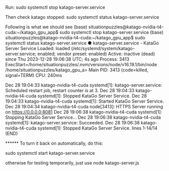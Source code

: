 Run:
sudo systemctl stop katago-server.service

Then check katago stopped:
sudo systemctl status katago-server.service

Following is what we should see
(base) situationpuzzles@katago-nvidia-t4-cuda:~/katago_gpu_app$ sudo systemctl stop katago-server.service
(base) situationpuzzles@katago-nvidia-t4-cuda:~/katago_gpu_app$ sudo systemctl status katago-server.service
● katago-server.service - KataGo Server Service
     Loaded: loaded (/etc/systemd/system/katago-server.service; enabled; vendor preset: enabled)
     Active: inactive (dead) since Thu 2023-12-28 19:06:38 UTC; 4s ago
    Process: 3413 ExecStart=/home/situationpuzzles/.nvm/versions/node/v16.19.1/bin/node /home/situationpuzzles/katago_gpu_a>
   Main PID: 3413 (code=killed, signal=TERM)
        CPU: 240ms

Dec 28 19:04:33 katago-nvidia-t4-cuda systemd[1]: katago-server.service: Scheduled restart job, restart counter is at 3.
Dec 28 19:04:33 katago-nvidia-t4-cuda systemd[1]: Stopped KataGo Server Service.
Dec 28 19:04:33 katago-nvidia-t4-cuda systemd[1]: Started KataGo Server Service.
Dec 28 19:04:34 katago-nvidia-t4-cuda node[3413]: HTTPS Server running on https://0.0.0.0:8081
Dec 28 19:06:38 katago-nvidia-t4-cuda systemd[1]: Stopping KataGo Server Service...
Dec 28 19:06:38 katago-nvidia-t4-cuda systemd[1]: katago-server.service: Succeeded.
Dec 28 19:06:38 katago-nvidia-t4-cuda systemd[1]: Stopped KataGo Server Service.
lines 1-14/14 (END)

****** To turn it back on automatically, do this:

sudo systemctl start katago-server.service

otherwise for testing temporarily, just use
node katago-server.js
